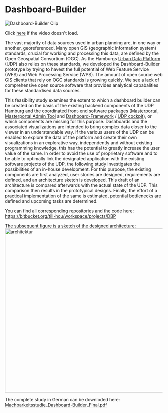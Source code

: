 # Dashboard-Builder



![Dashboard-Builder Clip](https://drive.google.com/uc?export=view&id=1dk_7bPZNT78RXJwPt_FjkPvyX9BjkoF8)

Click [here](https://drive.google.com/file/d/1dk_7bPZNT78RXJwPt_FjkPvyX9BjkoF8/view?usp=sharing) if the video doesn't load.

The vast majority of data sources used in urban planning are, in one way or another, georeferenced.
Many open GIS (geographic information system) standards, crucial for working and processing this data, are defined by the Open Geospatial Consortium (OGC).
As the Hamburgs [Urban Data Platform](http://www.urbandataplatform.hamburg/) (UDP) also relies on these standards, we developed the Dashboard-Builder prototype by trying to havest the full potential of Web Feature Service (WFS) and Web Processing Service (WPS). The amount of open source web GIS clients that rely on OGC standards is growing quickly. We see a lack of comprehensive open source software that provides analytical capabalities for these standardised data sources.

This feasibility study examines the extent to which a dashboard builder can be created on the basis of the existing backend components of the UDP Hamburg and the coordinated front-end software packages ([Masterportal](https://bitbucket.org/geowerkstatt-hamburg/masterportal), [Masterportal Admin Tool](https://bitbucket.org/geowerkstatt-hamburg/mp-admintool/src) and [Dashboard-Framework](https://github.com/citysciencelab/udh-dashboard-framework) / [UDP cockpit](https://geoportal-hamburg.de/udp-cockpit/)), or which components are missing for this purpose. Dashboards and the associated visualizations are intended to bring complex data closer to the viewer in an understandable way. If the various users of the UDP can be enabled to explore the data of the platform and create their own visualizations in an explorative way, independently and without existing programming knowledge, this has the potential to greatly increase the user value of the same. In order to avoid the use of proprietary software and to be able to optimally link the designated application with the existing software projects of the UDP, the following study investigates the possibilities of an in-house development. For this purpose, the existing components are first analyzed, user stories are designed, requirements are defined, and an architecture sketch is developed. This draft of an architecture is compared afterwards with the actual state of the UDP. This comparison then results in the prototypical designs. Finally, the effort of a practical implementation of the same is estimated, potential bottlenecks are defined and upcoming tasks are determined.

You can find all corresponding repositories and the code here:
https://bitbucket.org/till-hcu/workspace/projects/DBP

The subsequent figure is a sketch of the designed architecture:
<img width="525" alt="architektur" src="https://user-images.githubusercontent.com/36763878/126600933-81b19c8c-2a86-4eed-a985-9a469cd32e7d.png">

The complete study in German can be downloded here:
[Machbarkeitsstudie_Dashboard-Builder_Final.pdf](https://github.com/citysciencelab/dashboard-builder/files/6860429/Machbarkeitsstudie_Dashboard-Builder_Final.pdf)


